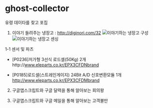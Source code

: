 ghost-collector
===============

유령 데이타를 찾고 포집

1. 이야기 들려주는 냉장고 : http://diginori.com/32
![이야기하는 냉장고 구성](http://cfile25.uf.tistory.com/image/236A7F44548CCBC42EF880)
![이야기하는 냉장고 센싱](http://cfile30.uf.tistory.com/image/22061C42548CD0BA155E28)

1-1 센서 및 파츠
+ [P0236]저가형 3선식 로드셀(50Kg) 2개http://www.eleparts.co.kr/EPX3CFDNbrand

+ [P0185]로드셀(스트레인게이지) 24Bit A/D 신호변환모듈 1개 http://www.eleparts.co.kr/EPX3CFDMbrand

2. 구글앱스크립트와 구글 달력을 통해 알아보는 회의왕

3. 구글앱스크립트와 구글 메일을 통해 알아보는 고객불만
